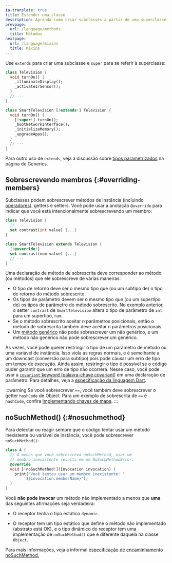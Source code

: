 ```yaml
---
ia-translate: true
title: Estender uma classe
description: Aprenda como criar subclasses a partir de uma superclasse.
prevpage:
  url: /language/methods
  title: Métodos
nextpage:
  url: /language/mixins
  title: Mixins
---
```


Use `extends` para criar uma subclasse e `super` para se referir à
superclasse:

<?code-excerpt "misc/lib/language_tour/classes/extends.dart (smart-tv)" replace="/extends|super/[!$&!]/g"?>
```dart
class Television {
  void turnOn() {
    _illuminateDisplay();
    _activateIrSensor();
  }
  // ···
}

class SmartTelevision [!extends!] Television {
  void turnOn() {
    [!super!].turnOn();
    _bootNetworkInterface();
    _initializeMemory();
    _upgradeApps();
  }
  // ···
}
```

Para outro uso de `extends`, veja a discussão sobre
[tipos parametrizados][parameterized types] na página de Generics.

## Sobrescrevendo membros {:#overriding-members}

Subclasses podem sobrescrever métodos de instância (incluindo [operadores][operators]),
getters e setters.
Você pode usar a anotação `@override` para indicar que você está
intencionalmente sobrescrevendo um membro:

<?code-excerpt "misc/lib/language_tour/metadata/television.dart (override)" replace="/@override/[!$&!]/g"?>
```dart
class Television {
  // ···
  set contrast(int value) {...}
}

class SmartTelevision extends Television {
  [!@override!]
  set contrast(num value) {...}
  // ···
}
```

Uma declaração de método de sobrescrita deve corresponder
ao método (ou métodos) que ele sobrescreve de várias maneiras:

* O tipo de retorno deve ser o mesmo tipo que (ou um subtipo de)
  o tipo de retorno do método sobrescrito.
* Os tipos de parâmetro devem ser o mesmo tipo que (ou um supertipo de)
  os tipos de parâmetro do método sobrescrito.
  No exemplo anterior, o setter `contrast` de `SmartTelevision`
  altera o tipo de parâmetro de `int` para um supertipo, `num`.
* Se o método sobrescrito aceitar _n_ parâmetros posicionais,
  então o método de sobrescrita também deve aceitar _n_ parâmetros posicionais.
* Um [método genérico][generic method] não pode sobrescrever um não genérico,
  e um método não genérico não pode sobrescrever um genérico.

Às vezes, você pode querer restringir o tipo de
um parâmetro de método ou uma variável de instância.
Isso viola as regras normais, e
é semelhante a um downcast (conversão para subtipo) pois pode causar um erro de tipo em tempo de execução.
Ainda assim, restringir o tipo é possível
se o código puder garantir que um erro de tipo não ocorrerá.
Nesse caso, você pode usar a
[`covariant` keyword (palavra-chave covariant)](/language/type-system#covariant-keyword)
em uma declaração de parâmetro.
Para detalhes, veja a
[especificação da linguagem Dart][Dart language specification].

:::warning
Se você sobrescrever `==`, você também deve sobrescrever o getter `hashCode` de Object.
Para um exemplo de sobrescrita de `==` e `hashCode`, confira
[Implementando chaves de mapa](/libraries/dart-core#implementing-map-keys).
:::

## noSuchMethod() {:#nosuchmethod}

Para detectar ou reagir sempre que o código tentar usar um método inexistente ou
variável de instância, você pode sobrescrever `noSuchMethod()`:

<?code-excerpt "misc/lib/language_tour/classes/no_such_method.dart (no-such-method-impl)" replace="/noSuchMethod(?!,)/[!$&!]/g"?>
```dart
class A {
  // A menos que você sobrescreva noSuchMethod, usar um
  // membro inexistente resulta em um NoSuchMethodError.
  @override
  void [!noSuchMethod!](Invocation invocation) {
    print('Você tentou usar um membro inexistente: '
        '${invocation.memberName}');
  }
}
```

Você **não pode invocar** um método não implementado a menos que
**uma** das seguintes afirmações seja verdadeira:

* O receptor tenha o tipo estático `dynamic`.

* O receptor tem um tipo estático que
define o método não implementado (abstrato está OK),
e o tipo dinâmico do receptor tem uma implementação de `noSuchMethod()`
que é diferente daquela na classe `Object`.

Para mais informações, veja a informal
[especificação de encaminhamento noSuchMethod.]({{site.repo.dart.lang}}/blob/main/archive/feature-specifications/nosuchmethod-forwarding.md)

[parameterized types]: /language/generics#restricting-the-parameterized-type
[operators]: /language/methods#operators
[generic method]: /language/generics#using-generic-methods
[Dart language specification]: /resources/language/spec
